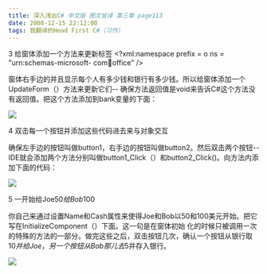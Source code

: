 ```yaml
---
title: 深入浅出C# 中文版 图文皆译 第三章 page113
date: 2008-12-15 22:12:00
tags: 我翻译的Head First C#（习作）
---
```

3  给窗体添加一个方法来更新标签  <?xml:namespace prefix = o ns = "urn:schemas-microsoft-
com:office:office" />

窗体右手边的并且显示每个人有多少钱和银行有多少钱。所以给窗体添加一个UpdateForm（）方法来更新它们--
确保方法返回值是void来告诉C#这个方法没有返回值。把这个方法添加到bank变量的下面：

![](https://p-blog.csdn.net/images/p_blog_csdn_net/cuipengfei1/EntryImages/20081215/%E6%88%AA%E5%9B%BE02.jpg)

4  双击每一个按钮并添加这些代码进去来与对象交互

确保左手边的按钮叫做button1，右手边的按钮叫做button2。然后双击两个按钮--
IDE就会添加两个方法分别叫做button1_Click（）和button2_Click()。向方法内添加下面的代码：

![](https://p-blog.csdn.net/images/p_blog_csdn_net/cuipengfei1/EntryImages/20081215/%E6%88%AA%E5%9B%BE03.jpg)

5  一开始给Joe$50给Bob$100

你自己来通过设置Name和Cash属性来使得Joe和Bob以50和100美元开始。把它写在InitializeComponent（）下面。这一句是在窗体初始
化的时候只被调用一次的特殊的方法的一部分。做完这些之后，双击按钮几次，确认一个按钮从银行取$10并给Joe，另一个按钮从Bob那儿去$5并存入银行。

![](https://p-blog.csdn.net/images/p_blog_csdn_net/cuipengfei1/EntryImages/20081215/%E6%88%AA%E5%9B%BE04.jpg)



